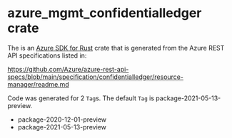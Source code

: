 # azure_mgmt_confidentialledger crate

The is an [Azure SDK for Rust](https://github.com/Azure/azure-sdk-for-rust) crate that is generated from the Azure REST API specifications listed in:

https://github.com/Azure/azure-rest-api-specs/blob/main/specification/confidentialledger/resource-manager/readme.md

Code was generated for 2 `Tag`s. The default `Tag` is package-2021-05-13-preview.


- package-2020-12-01-preview
- package-2021-05-13-preview